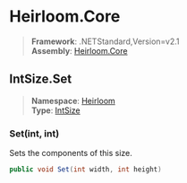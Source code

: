 # Heirloom.Core

> **Framework**: .NETStandard,Version=v2.1  
> **Assembly**: [Heirloom.Core][0]  

## IntSize.Set

> **Namespace**: [Heirloom][0]  
> **Type**: [IntSize][1]  

### Set(int, int)

Sets the components of this size.

```cs
public void Set(int width, int height)
```

[0]: ../../../Heirloom.Core.md
[1]: ../IntSize.md
